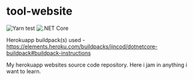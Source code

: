 # tool-website

![Yarn test](https://github.com/tomatualus/tool-website/workflows/Yarn%20test/badge.svg)
![.NET Core](https://github.com/tomatualus/tool-website/workflows/.NET%20Core/badge.svg)

Herokuapp buildpack(s) used - https://elements.heroku.com/buildpacks/jincod/dotnetcore-buildpack#buildpack-instructions

My herokuapp websites source code repository. Here i jam in anything i want to learn.
